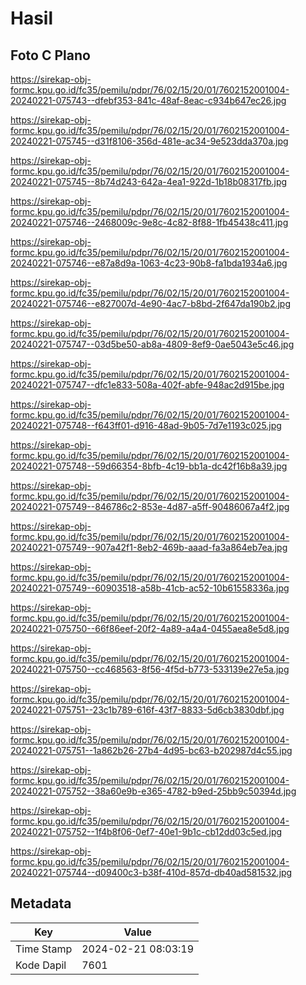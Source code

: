 # Hasil

## Foto C Plano

https://sirekap-obj-formc.kpu.go.id/fc35/pemilu/pdpr/76/02/15/20/01/7602152001004-20240221-075743--dfebf353-841c-48af-8eac-c934b647ec26.jpg

https://sirekap-obj-formc.kpu.go.id/fc35/pemilu/pdpr/76/02/15/20/01/7602152001004-20240221-075745--d31f8106-356d-481e-ac34-9e523dda370a.jpg

https://sirekap-obj-formc.kpu.go.id/fc35/pemilu/pdpr/76/02/15/20/01/7602152001004-20240221-075745--8b74d243-642a-4ea1-922d-1b18b08317fb.jpg

https://sirekap-obj-formc.kpu.go.id/fc35/pemilu/pdpr/76/02/15/20/01/7602152001004-20240221-075746--2468009c-9e8c-4c82-8f88-1fb45438c411.jpg

https://sirekap-obj-formc.kpu.go.id/fc35/pemilu/pdpr/76/02/15/20/01/7602152001004-20240221-075746--e87a8d9a-1063-4c23-90b8-fa1bda1934a6.jpg

https://sirekap-obj-formc.kpu.go.id/fc35/pemilu/pdpr/76/02/15/20/01/7602152001004-20240221-075746--e827007d-4e90-4ac7-b8bd-2f647da190b2.jpg

https://sirekap-obj-formc.kpu.go.id/fc35/pemilu/pdpr/76/02/15/20/01/7602152001004-20240221-075747--03d5be50-ab8a-4809-8ef9-0ae5043e5c46.jpg

https://sirekap-obj-formc.kpu.go.id/fc35/pemilu/pdpr/76/02/15/20/01/7602152001004-20240221-075747--dfc1e833-508a-402f-abfe-948ac2d915be.jpg

https://sirekap-obj-formc.kpu.go.id/fc35/pemilu/pdpr/76/02/15/20/01/7602152001004-20240221-075748--f643ff01-d916-48ad-9b05-7d7e1193c025.jpg

https://sirekap-obj-formc.kpu.go.id/fc35/pemilu/pdpr/76/02/15/20/01/7602152001004-20240221-075748--59d66354-8bfb-4c19-bb1a-dc42f16b8a39.jpg

https://sirekap-obj-formc.kpu.go.id/fc35/pemilu/pdpr/76/02/15/20/01/7602152001004-20240221-075749--846786c2-853e-4d87-a5ff-90486067a4f2.jpg

https://sirekap-obj-formc.kpu.go.id/fc35/pemilu/pdpr/76/02/15/20/01/7602152001004-20240221-075749--907a42f1-8eb2-469b-aaad-fa3a864eb7ea.jpg

https://sirekap-obj-formc.kpu.go.id/fc35/pemilu/pdpr/76/02/15/20/01/7602152001004-20240221-075749--60903518-a58b-41cb-ac52-10b61558336a.jpg

https://sirekap-obj-formc.kpu.go.id/fc35/pemilu/pdpr/76/02/15/20/01/7602152001004-20240221-075750--66f86eef-20f2-4a89-a4a4-0455aea8e5d8.jpg

https://sirekap-obj-formc.kpu.go.id/fc35/pemilu/pdpr/76/02/15/20/01/7602152001004-20240221-075750--cc468563-8f56-4f5d-b773-533139e27e5a.jpg

https://sirekap-obj-formc.kpu.go.id/fc35/pemilu/pdpr/76/02/15/20/01/7602152001004-20240221-075751--23c1b789-616f-43f7-8833-5d6cb3830dbf.jpg

https://sirekap-obj-formc.kpu.go.id/fc35/pemilu/pdpr/76/02/15/20/01/7602152001004-20240221-075751--1a862b26-27b4-4d95-bc63-b202987d4c55.jpg

https://sirekap-obj-formc.kpu.go.id/fc35/pemilu/pdpr/76/02/15/20/01/7602152001004-20240221-075752--38a60e9b-e365-4782-b9ed-25bb9c50394d.jpg

https://sirekap-obj-formc.kpu.go.id/fc35/pemilu/pdpr/76/02/15/20/01/7602152001004-20240221-075752--1f4b8f06-0ef7-40e1-9b1c-cb12dd03c5ed.jpg

https://sirekap-obj-formc.kpu.go.id/fc35/pemilu/pdpr/76/02/15/20/01/7602152001004-20240221-075744--d09400c3-b38f-410d-857d-db40ad581532.jpg


## Metadata

| Key        | Value               |
| ---------- | ------------------- |
| Time Stamp | 2024-02-21 08:03:19 |
| Kode Dapil | 7601                |




